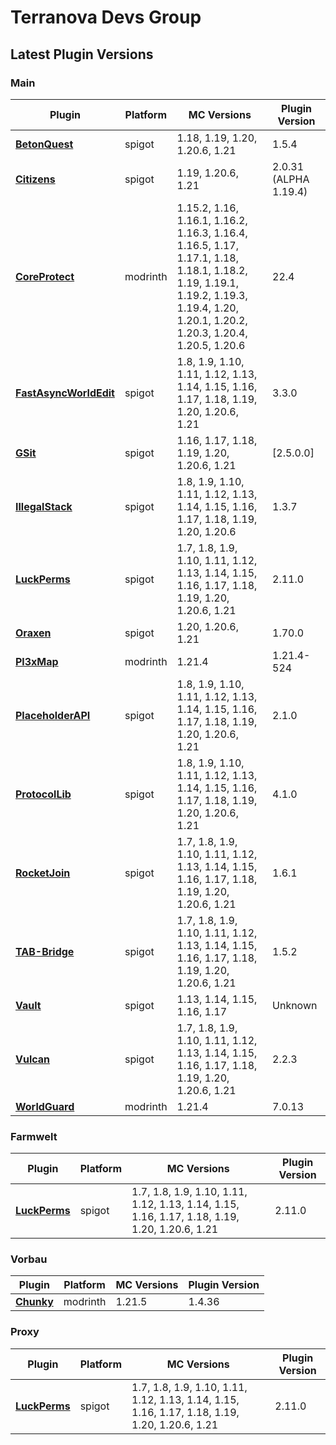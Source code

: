 # Terranova Devs Group

## Latest Plugin Versions
### Main
| Plugin     | Platform | MC Versions          | Plugin Version |
|------------|---------|----------------------|----------------|
| [**BetonQuest**](https://www.spigotmc.org/resources/2117/) | spigot | 1.18, 1.19, 1.20, 1.20.6, 1.21 | 1.5.4 |
| [**Citizens**](https://www.spigotmc.org/resources/13811/) | spigot | 1.19, 1.20.6, 1.21 | 2.0.31 (ALPHA 1.19.4) |
| [**CoreProtect**](https://modrinth.com/project/Lu3KuzdV) | modrinth | 1.15.2, 1.16, 1.16.1, 1.16.2, 1.16.3, 1.16.4, 1.16.5, 1.17, 1.17.1, 1.18, 1.18.1, 1.18.2, 1.19, 1.19.1, 1.19.2, 1.19.3, 1.19.4, 1.20, 1.20.1, 1.20.2, 1.20.3, 1.20.4, 1.20.5, 1.20.6 | 22.4 |
| [**FastAsyncWorldEdit**](https://www.spigotmc.org/resources/13932/) | spigot | 1.8, 1.9, 1.10, 1.11, 1.12, 1.13, 1.14, 1.15, 1.16, 1.17, 1.18, 1.19, 1.20, 1.20.6, 1.21 | 3.3.0 |
| [**GSit**](https://www.spigotmc.org/resources/62325/) | spigot | 1.16, 1.17, 1.18, 1.19, 1.20, 1.20.6, 1.21 | [2.5.0.0] |
| [**IllegalStack**](https://www.spigotmc.org/resources/44411/) | spigot | 1.8, 1.9, 1.10, 1.11, 1.12, 1.13, 1.14, 1.15, 1.16, 1.17, 1.18, 1.19, 1.20, 1.20.6 | 1.3.7 |
| [**LuckPerms**](https://www.spigotmc.org/resources/28140/) | spigot | 1.7, 1.8, 1.9, 1.10, 1.11, 1.12, 1.13, 1.14, 1.15, 1.16, 1.17, 1.18, 1.19, 1.20, 1.20.6, 1.21 | 2.11.0 |
| [**Oraxen**](https://www.spigotmc.org/resources/72448/) | spigot | 1.20, 1.20.6, 1.21 | 1.70.0 |
| [**Pl3xMap**](https://modrinth.com/project/34T8oVNY) | modrinth | 1.21.4 | 1.21.4-524 |
| [**PlaceholderAPI**](https://www.spigotmc.org/resources/6245/) | spigot | 1.8, 1.9, 1.10, 1.11, 1.12, 1.13, 1.14, 1.15, 1.16, 1.17, 1.18, 1.19, 1.20, 1.20.6, 1.21 | 2.1.0 |
| [**ProtocolLib**](https://www.spigotmc.org/resources/1997/) | spigot | 1.8, 1.9, 1.10, 1.11, 1.12, 1.13, 1.14, 1.15, 1.16, 1.17, 1.18, 1.19, 1.20, 1.20.6, 1.21 | 4.1.0 |
| [**RocketJoin**](https://www.spigotmc.org/resources/82520/) | spigot | 1.7, 1.8, 1.9, 1.10, 1.11, 1.12, 1.13, 1.14, 1.15, 1.16, 1.17, 1.18, 1.19, 1.20, 1.20.6, 1.21 | 1.6.1 |
| [**TAB-Bridge**](https://www.spigotmc.org/resources/83966/) | spigot | 1.7, 1.8, 1.9, 1.10, 1.11, 1.12, 1.13, 1.14, 1.15, 1.16, 1.17, 1.18, 1.19, 1.20, 1.20.6, 1.21 | 1.5.2 |
| [**Vault**](https://www.spigotmc.org/resources/34315/) | spigot | 1.13, 1.14, 1.15, 1.16, 1.17 | Unknown |
| [**Vulcan**](https://www.spigotmc.org/resources/83626/) | spigot | 1.7, 1.8, 1.9, 1.10, 1.11, 1.12, 1.13, 1.14, 1.15, 1.16, 1.17, 1.18, 1.19, 1.20, 1.20.6, 1.21 | 2.2.3 |
| [**WorldGuard**](https://modrinth.com/project/DKY9btbd) | modrinth | 1.21.4 | 7.0.13 |

### Farmwelt
| Plugin     | Platform | MC Versions          | Plugin Version |
|------------|---------|----------------------|----------------|
| [**LuckPerms**](https://www.spigotmc.org/resources/28140/) | spigot | 1.7, 1.8, 1.9, 1.10, 1.11, 1.12, 1.13, 1.14, 1.15, 1.16, 1.17, 1.18, 1.19, 1.20, 1.20.6, 1.21 | 2.11.0 |

### Vorbau
| Plugin     | Platform | MC Versions          | Plugin Version |
|------------|---------|----------------------|----------------|
| [**Chunky**](https://modrinth.com/project/fALzjamp) | modrinth | 1.21.5 | 1.4.36 |

### Proxy
| Plugin     | Platform | MC Versions          | Plugin Version |
|------------|---------|----------------------|----------------|
| [**LuckPerms**](https://www.spigotmc.org/resources/28140/) | spigot | 1.7, 1.8, 1.9, 1.10, 1.11, 1.12, 1.13, 1.14, 1.15, 1.16, 1.17, 1.18, 1.19, 1.20, 1.20.6, 1.21 | 2.11.0 |

